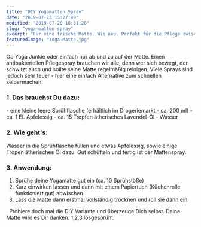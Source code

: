 ```yaml
---
title: "DIY Yogamatten Spray"
date: "2019-07-23 15:27:49"
modified: "2019-07-20 18:31:28"
slug: "yoga-matten-spray"
excerpt: "Für eine frische Matte. Wie neu. Perfekt für die Pflege zwischendurch. "
featuredImage: "Yoga-Matte.jpg"
---
```


Ob Yoga Junkie oder einfach nur ab und zu auf der Matte. Einen antibakteriellen Pflegespray brauchen wir alle, denn wer sich bewegt, der schwitzt auch und sollte seine Matte regelmäßig reinigen. Viele Sprays sind jedoch sehr teuer - hier eine einfach Alternative zum schnellen selbermachen:

### 1\. Das brauchst Du dazu:

\- eine kleine leere Sprühflasche (erhältlich im Drogeriemarkt - ca. 200 ml) - ca. 1 EL Apfelessig - ca. 15 Tropfen ätherisches Lavendel-Öl - Wasser

### 2\. Wie geht's:

Wasser in die Sprühflasche füllen und etwas Apfelessig, sowie einige Tropen ätherisches Öl dazu. Gut schütteln und fertig ist der Mattenspray.

### 3\. Anwendung:

1.  Sprühe deine Yogamatte gut ein (ca. 10 Sprühstöße)
2.  Kurz einwirken lassen und dann mit einem Papiertuch (Küchenrolle funktioniert gut) abwischen
3.  Lass die Matte dann erstmal vollständig trocknen und roll sie dann ein

  Probiere doch mal die DIY Variante und überzeuge Dich selbst. Deine Matte wird es Dir danken. 1,2,3 losgesprüht.